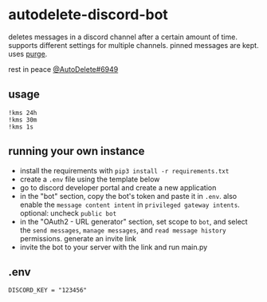 # autodelete-discord-bot

deletes messages in a discord channel after a certain amount of time. supports different settings for multiple channels. pinned messages are kept. uses [purge](https://discordpy.readthedocs.io/en/stable/api.html?highlight=purge#discord.TextChannel.purge).<br>

rest in peace [@AutoDelete#6949](https://github.com/riking/AutoDelete)

## usage
`!kms 24h`<br>
`!kms 30m`<br>
`!kms 1s`<br>

## running your own instance
- install the requirements with `pip3 install -r requirements.txt`
- create a `.env` file using the template below
- go to discord developer portal and create a new application 
- in the "bot" section, copy the bot's token and paste it in `.env`. also enable the `message content intent` in `privileged gateway intents`. optional: uncheck `public bot`
- in the "OAuth2 - URL generator" section, set scope to `bot`, and select the `send messages`, `manage messages`, and `read message history` permissions. generate an invite link 
- invite the bot to your server with the link and run main.py

## .env
```
DISCORD_KEY = "123456"
```
